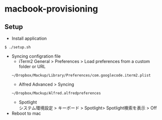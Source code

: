 # macbook-provisioning

## Setup
- Install application
```
$ ./setup.sh
```

- Syncing configration file
  - iTerm2
  General > Preferences > Load preferences from a custom folder or URL
  ```
  ~/Dropbox/Mackup/Library/Preferences/com.googlecode.iterm2.plist
  ```
  - Alfred
  Advanced > Syncing
  ```
  ~/Dropbox/Mackup/Alfred.alfredpreferences
  ```
    - Spotlight  
    システム環境設定 > キーボード > Spotlight> Spotlight検索を表示 > Off
- Reboot to mac
